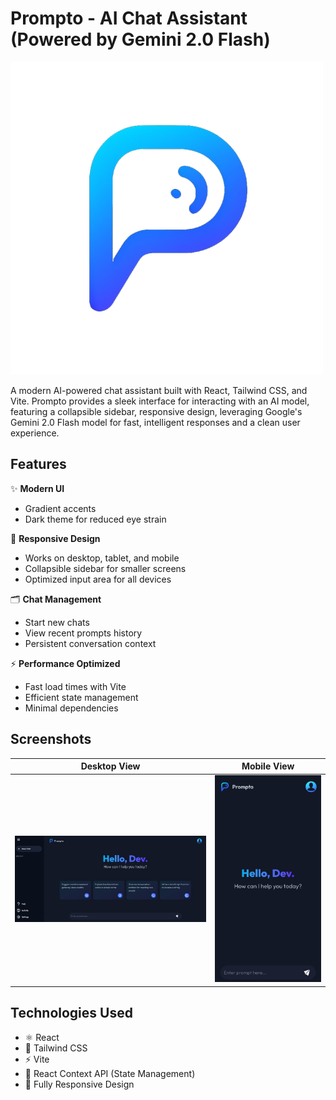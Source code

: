 # Prompto - AI Chat Assistant  (Powered by Gemini 2.0 Flash)

![Prompto Logo](/public/prompto_rm.png)  

A modern AI-powered chat assistant built with React, Tailwind CSS, and Vite. Prompto provides a sleek interface for interacting with an AI model, featuring a collapsible sidebar, responsive design, leveraging Google's Gemini 2.0 Flash model for fast, intelligent responses and a clean user experience. 

## Features

✨ **Modern UI**  
- Gradient accents  
- Dark theme for reduced eye strain  


📱 **Responsive Design**  
- Works on desktop, tablet, and mobile  
- Collapsible sidebar for smaller screens  
- Optimized input area for all devices  

🗂 **Chat Management**  
- Start new chats  
- View recent prompts history  
- Persistent conversation context  

⚡ **Performance Optimized**  
- Fast load times with Vite  
- Efficient state management  
- Minimal dependencies  

## Screenshots

| Desktop View | Mobile View |
|-------------|-------------|
| ![Desktop View](/screenshots/Desktop.jpeg) | ![Mobile View](/screenshots/Mobile.jpeg) |

## Technologies Used

- ⚛️ React
- 🎨 Tailwind CSS
- ⚡ Vite
- 🔄 React Context API (State Management)
- 📱 Fully Responsive Design
